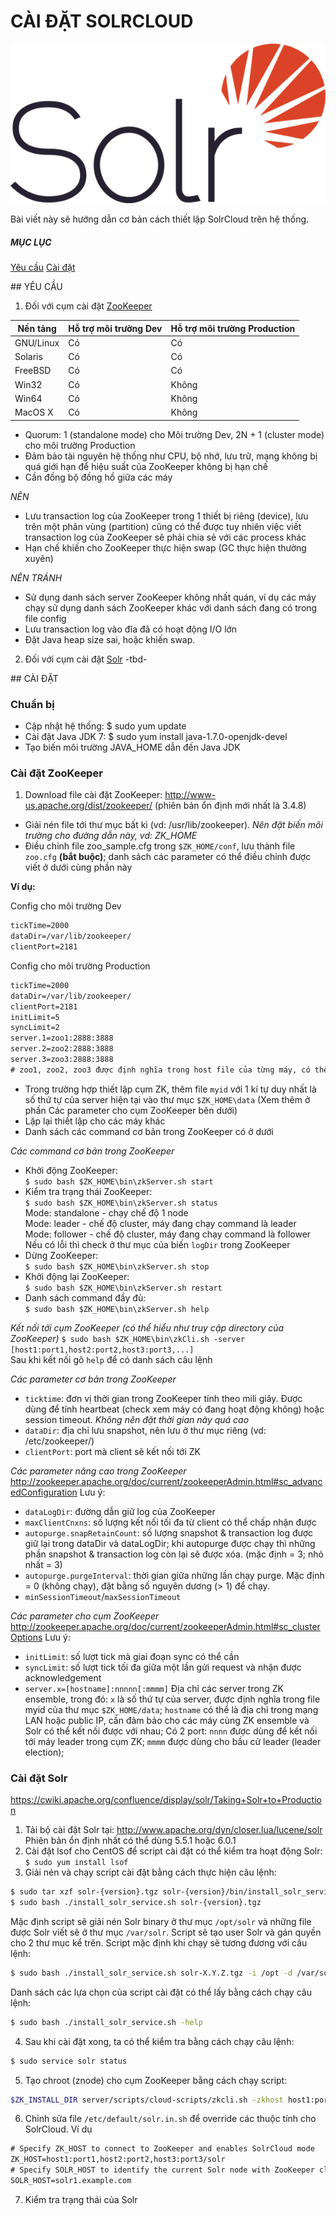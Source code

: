 # CÀI ĐẶT SOLRCLOUD

![alt text](./Picture1.png "Apache Solr")

Bài viết này sẽ hướng dẫn cơ bản cách thiết lập SolrCloud trên hệ thống.

##### MỤC LỤC
[Yêu cầu](#requirement)
[Cài đặt](#setup)

<a name="requirement"/>
## YÊU CẦU

1. Đối với cụm cài đặt [ZooKeeper](https://zookeeper.apache.org/)

| Nền tảng  | Hỗ trợ môi trường Dev | Hỗ trợ môi trường Production |
|-----------|-----------------------|------------------------------|
| GNU/Linux | Có                    | Có                           |
| Solaris   | Có                    | Có                           |
| FreeBSD   | Có                    | Có                           |
| Win32     | Có                    | Không                        |
| Win64     | Có                    | Không                        |
| MacOS X   | Có                    | Không                        |

- Quorum: 1 (standalone mode) cho Môi trường Dev, 2N + 1 (cluster mode) cho môi trường Production
- Đảm bảo tài nguyên hệ thống như CPU, bộ nhớ, lưu trữ, mạng không bị quá giới hạn để hiệu suất của ZooKeeper không bị hạn chế
- Cần đồng bộ đồng hồ giữa các máy

*NÊN*
- Lưu transaction log của ZooKeeper trong 1 thiết bị riêng (device), lưu trên một phân vùng (partition) cũng có thể được tuy nhiên việc viết transaction log của ZooKeeper sẽ phải chia sẻ với các process khác
- Hạn chế khiến cho ZooKeeper thực hiện swap (GC thực hiện thường xuyên)

*NÊN TRÁNH*
- Sử dụng danh sách server ZooKeeper không nhất quán, ví dụ các máy chạy sử dụng danh sách ZooKeeper khác với danh sách đang có trong file config
- Lưu transaction log vào đĩa đã có hoạt động I/O lớn
- Đặt Java heap size sai, hoặc khiến swap.  


2. Đối với cụm cài đặt [Solr](http://lucene.apache.org/solr/)
-tbd-

<a name="setup"/>
## CÀI ĐẶT  

### Chuẩn bị  
- Cập nhật hệ thống: $ sudo yum update
- Cài đặt Java JDK 7: $ sudo yum install java-1.7.0-openjdk-devel
- Tạo biến môi trường JAVA_HOME dẫn đến Java JDK

### Cài đặt ZooKeeper
1. Download file cài đặt ZooKeeper: http://www-us.apache.org/dist/zookeeper/
(phiên bản ổn định mới nhất là 3.4.8)
- Giải nén file tới thư mục bất kì (vd: /usr/lib/zookeeper). *Nên đặt biến môi trường cho đường dẫn này, vd: ZK_HOME*
- Điều chỉnh file zoo_sample.cfg trong `$ZK_HOME/conf`, lưu thành file `zoo.cfg` **(bắt buộc)**; danh sách các parameter có thể điều chỉnh được viết ở dưới cùng phần này 

**Ví dụ:**

Config cho môi trường Dev
```xml
tickTime=2000
dataDir=/var/lib/zookeeper/
clientPort=2181
```
Config cho môi trường Production
```xml
tickTime=2000
dataDir=/var/lib/zookeeper/
clientPort=2181
initLimit=5
syncLimit=2
server.1=zoo1:2888:3888
server.2=zoo2:2888:3888
server.3=zoo3:2888:3888
# zoo1, zoo2, zoo3 được định nghĩa trong host file của từng máy, có thể thay 3 địa chỉ này bằng IP trực tiếp
```
- Trong trường hợp thiết lập cụm ZK, thêm file `myid` với 1 kí tự duy nhất là số thứ tự của server hiện tại vào thư mục `$ZK_HOME\data` (Xem thêm ở phần Các parameter cho cụm ZooKeeper bên dưới)
- Lặp lại thiết lập cho các máy khác
- Danh sách các command cơ bản trong ZooKeeper có ở dưới

*Các command cơ bản trong ZooKeeper*
- Khởi động ZooKeeper:  
`$ sudo bash $ZK_HOME\bin\zkServer.sh start`        
- Kiểm tra trạng thái ZooKeeper:  
`$ sudo bash $ZK_HOME\bin\zkServer.sh status`  
Mode: standalone - chạy chế độ 1 node  
Mode: leader - chế độ cluster, máy đang chạy command là leader  
Mode: follower - chế độ cluster, máy đang chạy command là follower  
Nếu có lỗi thì check ở thư mục của biến `logDir` trong ZooKeeper  
- Dừng ZooKeeper:  
`$ sudo bash $ZK_HOME\bin\zkServer.sh stop`
- Khởi động lại ZooKeeper:  
`$ sudo bash $ZK_HOME\bin\zkServer.sh restart`
- Danh sách command đầy đủ:  
`$ sudo bash $ZK_HOME\bin\zkServer.sh help`

*Kết nối tới cụm ZooKeeper (có thể hiểu như truy cập directory của ZooKeeper)*
`$ sudo bash $ZK_HOME\bin\zkCli.sh -server [host1:port1,host2:port2,host3:port3,...]`  
Sau khi kết nối gõ `help` để có danh sách câu lệnh

*Các parameter cơ bản trong ZooKeeper*
- `ticktime`: đơn vị thời gian trong ZooKeeper tính theo mili giây. Được dùng để tính heartbeat (check xem máy có đang hoạt động không) hoặc session timeout. *Không nên đặt thời gian này quá cao*
- `dataDir`: địa chỉ lưu snapshot, nên lưu ở thư mục riêng (vd: /etc/zookeeper/)
- `clientPort`: port mà client sẽ kết nối tới ZK

*Các parameter nâng cao trong ZooKeeper*
http://zookeeper.apache.org/doc/current/zookeeperAdmin.html#sc_advancedConfiguration
Lưu ý:
- `dataLogDir`: đường dẫn giữ log của ZooKeeper
- `maxClientCnxns`: số lượng kết nối tối đa từ client có thể chấp nhận được
- `autopurge.snapRetainCount`: số lượng snapshot & transaction log được giữ lại trong dataDir và dataLogDir; khi autopurge được chạy thì những phần snapshot & transaction log còn lại sẽ được xóa. (mặc định = 3; nhỏ nhất = 3)
- `autopurge.purgeInterval`: thời gian giữa những lần chạy purge. Mặc định = 0 (không chạy), đặt bằng số nguyên dương (> 1) để chạy.
- `minSessionTimeout`/`maxSessionTimeout`

*Các parameter cho cụm ZooKeeper*
http://zookeeper.apache.org/doc/current/zookeeperAdmin.html#sc_clusterOptions
Lưu ý:
- `initLimit`: số lượt tick mà giai đoạn sync có thể cần
- `syncLimit`: số lượt tick tối đa giữa một lần gửi request và nhận được acknowledgement
- `server.x=[hostname]:nnnnn[:mmmm]`
Địa chỉ các server trong ZK ensemble, trong đó:
`x` là số thứ tự của server, được định nghĩa trong file myid của thư mục `$ZK_HOME/data`;
`hostname` có thể là địa chỉ trong mạng LAN hoặc public IP, cần đảm bảo cho các máy cùng ZK ensemble và Solr có thể kết nối được với nhau;
Có 2 port: `nnnn` được dùng để kết nối tới máy leader trong cụm ZK; `mmmm` được dùng cho bầu cử leader (leader election);

### Cài đặt Solr
https://cwiki.apache.org/confluence/display/solr/Taking+Solr+to+Production

1. Tải bộ cài đặt Solr tại: http://www.apache.org/dyn/closer.lua/lucene/solr  
Phiên bản ổn định nhất có thể dùng 5.5.1 hoặc 6.0.1
2. Cài đặt lsof cho CentOS để script cài đặt có thể kiểm tra hoạt động Solr: `$ sudo yum install lsof`
3. Giải nén và chạy script cài đặt bằng cách thực hiện câu lệnh:
```bash
$ sudo tar xzf solr-{version}.tgz solr-{version}/bin/install_solr_service.sh --strip-components=2
$ sudo bash ./install_solr_service.sh solr-{version}.tgz
```
Mặc định script sẽ giải nén Solr binary ở thư mục `/opt/solr` và những file được Solr viết sẽ ở thư mục `/var/solr`. Script sẽ tạo user Solr và gán quyền cho 2 thư mục kể trên.
Script mặc định khi chạy sẽ tương đương với câu lệnh:
```bash
$ sudo bash ./install_solr_service.sh solr-X.Y.Z.tgz -i /opt -d /var/solr -u solr -s solr -p 8983
```
Danh sách các lựa chọn của script cài đặt có thể lấy bằng cách chạy câu lệnh:
```bash
$ sudo bash ./install_solr_service.sh -help
```
4. Sau khi cài đặt xong, ta có thể kiểm tra bằng cách chạy câu lệnh:
```bash
$ sudo service solr status
```
5. Tạo chroot (znode) cho cụm ZooKeeper bằng cách chạy script:
```bash
$ZK_INSTALL_DIR server/scripts/cloud-scripts/zkcli.sh -zkhost host1:port1,host2:port2,host3:port3 -cmd makepath /solr
```
6. Chỉnh sửa file `/etc/default/solr.in.sh` để override các thuộc tính cho SolrCloud. Ví dụ
```xml
# Specify ZK_HOST to connect to ZooKeeper and enables SolrCloud mode
ZK_HOST=host1:port1,host2:port2,host3:port3/solr
# Specify SOLR_HOST to identify the current Solr node with ZooKeeper cluster
SOLR_HOST=solr1.example.com
```
7. Kiểm tra trạng thái của Solr